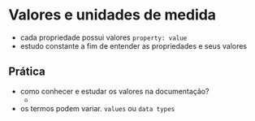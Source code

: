 # Valores e unidades de medida

- cada propriedade possui valores `property: value`
- estudo constante a fim de entender as propriedades e seus valores

## Prática

- como conhecer e estudar os valores na documentação?
  - <color> <length>
- os termos podem variar. `values` ou `data types`
